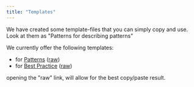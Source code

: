 ```yaml
---
title: "Templates"
---
```


We have created some template-files that you can simply copy and use.  Look at them as "Patterns for describing patterns"

We currently offer the following templates:

- for [Patterns](/contributing/templates/patterns/) ([raw](https://raw.githubusercontent.com/microsoft/alguidelines/main/content/docs/Contributing/Templates/Patterns/index.md))
- for [Best Practice](/contributing/templates/bestpractice/) ([raw](https://raw.githubusercontent.com/microsoft/alguidelines/main/content/docs/Contributing/Templates/BestPractice/index.md))

opening the "raw" link, will allow for the best copy/paste result.
